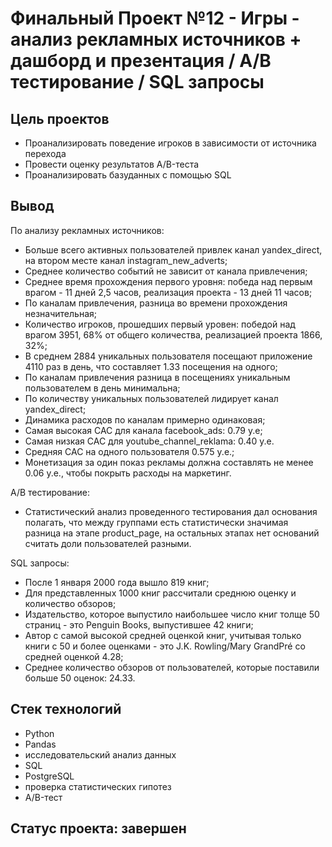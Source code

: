 # Финальный Проект №12 - Игры - анализ рекламных источников + дашборд и презентация / A/B тестирование / SQL запросы

## Цель проектов
* Проанализировать поведение игроков в зависимости от источника перехода
* Провести оценку результатов A/B-теста
* Проанализировать базуданных с помощью SQL

## Вывод

По анализу рекламных источников:
* Больше всего активных пользователей привлек канал yandex_direct, на втором месте канал instagram_new_adverts;
* Среднее количество событий не зависит от канала привлечения;
* Среднее время прохождения первого уровня: победа над первым врагом - 11 дней 2,5 часов, реализация проекта - 13 дней 11 часов;
* По каналам привлечения, разница во времени прохождения незначительная;
* Количество игроков, прошедших первый уровен: победой над врагом 3951, 68% от общего количества, реализацией проекта 1866, 32%;
* В среднем 2884 уникальных пользователя посещают приложение 4110 раз в день, что составляет 1.33 посещения на одного;
* По каналам привлечения разница в посещениях уникальным пользователем в день минимальна;
* По количеству уникальных пользователей лидирует канал yandex_direct;
* Динамика расходов по каналам примерно одинаковая;
* Самая высокая CAC для канала facebook_ads: 0.79 у.е;
* Самая низкая CAC для youtube_channel_reklama: 0.40 у.е.
* Средняя CAC на одного пользователя 0.575 у.е.;
* Монетизация за один показ рекламы должна составлять не менее 0.06 у.е., чтобы покрыть расходы на маркетинг.

А/В тестирование:
* Статистический анализ проведенного тестирования дал основания полагать, что между группами есть статистически значимая разница на этапе product_page, на остальных этапах нет оснований считать доли пользователей разными.

SQL запросы:
* После 1 января 2000 года вышло 819 книг;
* Для представленных 1000 книг рассчитали среднюю оценку и количество обзоров;
* Издательство, которое выпустило наибольшее число книг толще 50 страниц - это Penguin Books, выпустившее 42 книги;
* Автор с самой высокой средней оценкой книг, учитывая только книги с 50 и более оценками - это J.K. Rowling/Mary GrandPré со средней оценкой 4.28;
* Среднее количество обзоров от пользователей, которые поставили больше 50 оценок: 24.33.

## Стек технологий
* Python
* Pandas
* исследовательский анализ данных
* SQL
* PostgreSQL
* проверка статистических гипотез
* A/B-тест

## Статус проекта: завершен
